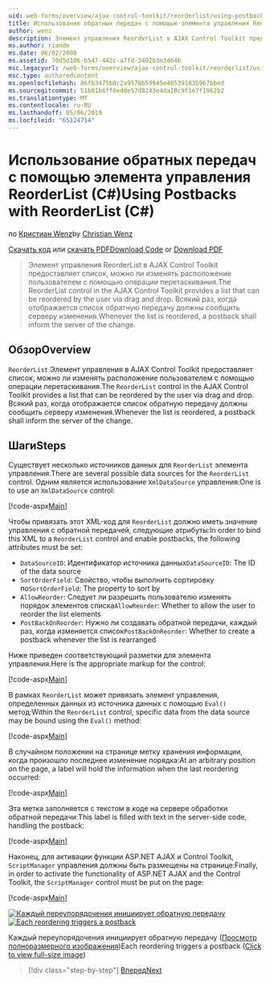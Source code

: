 ```yaml
---
uid: web-forms/overview/ajax-control-toolkit/reorderlist/using-postbacks-with-reorderlist-cs
title: Использование обратных передач с помощью элемента управления ReorderList (C#) | Документация Майкрософт
author: wenz
description: Элемент управления ReorderList в AJAX Control Toolkit предоставляет список, можно ли изменять расположение пользователем с помощью операции перетаскивания. Каждый раз, когда отображается список po...
ms.author: riande
ms.date: 06/02/2008
ms.assetid: 70d5d106-b547-442c-a7fd-3492b3e3d646
msc.legacyurl: /web-forms/overview/ajax-control-toolkit/reorderlist/using-postbacks-with-reorderlist-cs
msc.type: authoredcontent
ms.openlocfilehash: 86fb3475b8c2a9578b59945e40539183b967bbed
ms.sourcegitcommit: 51b01b6ff8edde57d8243e4da28c9f1e7f1962b2
ms.translationtype: MT
ms.contentlocale: ru-RU
ms.lasthandoff: 05/06/2019
ms.locfileid: "65124714"
---
```

# <a name="using-postbacks-with-reorderlist-c"></a><span data-ttu-id="7a3ec-104">Использование обратных передач с помощью элемента управления ReorderList (C#)</span><span class="sxs-lookup"><span data-stu-id="7a3ec-104">Using Postbacks with ReorderList (C#)</span></span>

<span data-ttu-id="7a3ec-105">по [Кристиан Wenz](https://github.com/wenz)</span><span class="sxs-lookup"><span data-stu-id="7a3ec-105">by [Christian Wenz](https://github.com/wenz)</span></span>

<span data-ttu-id="7a3ec-106">[Скачать код](http://download.microsoft.com/download/9/3/f/93f8daea-bebd-4821-833b-95205389c7d0/ReorderList4.cs.zip) или [скачать PDF](http://download.microsoft.com/download/2/d/c/2dc10e34-6983-41d4-9c08-f78f5387d32b/reorderlist4CS.pdf)</span><span class="sxs-lookup"><span data-stu-id="7a3ec-106">[Download Code](http://download.microsoft.com/download/9/3/f/93f8daea-bebd-4821-833b-95205389c7d0/ReorderList4.cs.zip) or [Download PDF](http://download.microsoft.com/download/2/d/c/2dc10e34-6983-41d4-9c08-f78f5387d32b/reorderlist4CS.pdf)</span></span>

> <span data-ttu-id="7a3ec-107">Элемент управления ReorderList в AJAX Control Toolkit предоставляет список, можно ли изменять расположение пользователем с помощью операции перетаскивания.</span><span class="sxs-lookup"><span data-stu-id="7a3ec-107">The ReorderList control in the AJAX Control Toolkit provides a list that can be reordered by the user via drag and drop.</span></span> <span data-ttu-id="7a3ec-108">Всякий раз, когда отображается список обратную передачу должны сообщить серверу изменения.</span><span class="sxs-lookup"><span data-stu-id="7a3ec-108">Whenever the list is reordered, a postback shall inform the server of the change.</span></span>

## <a name="overview"></a><span data-ttu-id="7a3ec-109">Обзор</span><span class="sxs-lookup"><span data-stu-id="7a3ec-109">Overview</span></span>

<span data-ttu-id="7a3ec-110">`ReorderList` Элемент управления в AJAX Control Toolkit предоставляет список, можно ли изменять расположение пользователем с помощью операции перетаскивания.</span><span class="sxs-lookup"><span data-stu-id="7a3ec-110">The `ReorderList` control in the AJAX Control Toolkit provides a list that can be reordered by the user via drag and drop.</span></span> <span data-ttu-id="7a3ec-111">Всякий раз, когда отображается список обратную передачу должны сообщить серверу изменения.</span><span class="sxs-lookup"><span data-stu-id="7a3ec-111">Whenever the list is reordered, a postback shall inform the server of the change.</span></span>

## <a name="steps"></a><span data-ttu-id="7a3ec-112">Шаги</span><span class="sxs-lookup"><span data-stu-id="7a3ec-112">Steps</span></span>

<span data-ttu-id="7a3ec-113">Существует несколько источников данных для `ReorderList` элемента управления.</span><span class="sxs-lookup"><span data-stu-id="7a3ec-113">There are several possible data sources for the `ReorderList` control.</span></span> <span data-ttu-id="7a3ec-114">Одним является использование `XmlDataSource` управления:</span><span class="sxs-lookup"><span data-stu-id="7a3ec-114">One is to use an `XmlDataSource` control:</span></span>

[!code-aspx[Main](using-postbacks-with-reorderlist-cs/samples/sample1.aspx)]

<span data-ttu-id="7a3ec-115">Чтобы привязать этот XML-код для `ReorderList` должно иметь значение управления с обратной передачей, следующие атрибуты:</span><span class="sxs-lookup"><span data-stu-id="7a3ec-115">In order to bind this XML to a `ReorderList` control and enable postbacks, the following attributes must be set:</span></span>

- <span data-ttu-id="7a3ec-116">`DataSourceID`: Идентификатор источника данных</span><span class="sxs-lookup"><span data-stu-id="7a3ec-116">`DataSourceID`: The ID of the data source</span></span>
- <span data-ttu-id="7a3ec-117">`SortOrderField`: Свойство, чтобы выполнить сортировку по</span><span class="sxs-lookup"><span data-stu-id="7a3ec-117">`SortOrderField`: The property to sort by</span></span>
- <span data-ttu-id="7a3ec-118">`AllowReorder`: Следует ли разрешить пользователю изменять порядок элементов списка</span><span class="sxs-lookup"><span data-stu-id="7a3ec-118">`AllowReorder`: Whether to allow the user to reorder the list elements</span></span>
- <span data-ttu-id="7a3ec-119">`PostBackOnReorder`: Нужно ли создавать обратной передачи, каждый раз, когда изменяется список</span><span class="sxs-lookup"><span data-stu-id="7a3ec-119">`PostBackOnReorder`: Whether to create a postback whenever the list is rearranged</span></span>

<span data-ttu-id="7a3ec-120">Ниже приведен соответствующий разметки для элемента управления.</span><span class="sxs-lookup"><span data-stu-id="7a3ec-120">Here is the appropriate markup for the control:</span></span>

[!code-aspx[Main](using-postbacks-with-reorderlist-cs/samples/sample2.aspx)]

<span data-ttu-id="7a3ec-121">В рамках `ReorderList` может привязать элемент управления, определенных данных из источника данных с помощью `Eval()` метод:</span><span class="sxs-lookup"><span data-stu-id="7a3ec-121">Within the `ReorderList` control, specific data from the data source may be bound using the `Eval()` method:</span></span>

[!code-aspx[Main](using-postbacks-with-reorderlist-cs/samples/sample3.aspx)]

<span data-ttu-id="7a3ec-122">В случайном положении на странице метку хранения информации, когда произошло последнее изменение порядка:</span><span class="sxs-lookup"><span data-stu-id="7a3ec-122">At an arbitrary position on the page, a label will hold the information when the last reordering occurred:</span></span>

[!code-aspx[Main](using-postbacks-with-reorderlist-cs/samples/sample4.aspx)]

<span data-ttu-id="7a3ec-123">Эта метка заполняется с текстом в коде на сервере обработки обратной передачи:</span><span class="sxs-lookup"><span data-stu-id="7a3ec-123">This label is filled with text in the server-side code, handling the postback:</span></span>

[!code-aspx[Main](using-postbacks-with-reorderlist-cs/samples/sample5.aspx)]

<span data-ttu-id="7a3ec-124">Наконец, для активации функции ASP.NET AJAX и Control Toolkit, `ScriptManager` управления должны быть размещены на странице:</span><span class="sxs-lookup"><span data-stu-id="7a3ec-124">Finally, in order to activate the functionality of ASP.NET AJAX and the Control Toolkit, the `ScriptManager` control must be put on the page:</span></span>

[!code-aspx[Main](using-postbacks-with-reorderlist-cs/samples/sample6.aspx)]

<span data-ttu-id="7a3ec-125">[![Каждый переупорядочения инициирует обратную передачу](using-postbacks-with-reorderlist-cs/_static/image2.png)](using-postbacks-with-reorderlist-cs/_static/image1.png)</span><span class="sxs-lookup"><span data-stu-id="7a3ec-125">[![Each reordering triggers a postback](using-postbacks-with-reorderlist-cs/_static/image2.png)](using-postbacks-with-reorderlist-cs/_static/image1.png)</span></span>

<span data-ttu-id="7a3ec-126">Каждый переупорядочения инициирует обратную передачу ([Просмотр полноразмерного изображения](using-postbacks-with-reorderlist-cs/_static/image3.png))</span><span class="sxs-lookup"><span data-stu-id="7a3ec-126">Each reordering triggers a postback ([Click to view full-size image](using-postbacks-with-reorderlist-cs/_static/image3.png))</span></span>

> [!div class="step-by-step"]
> [<span data-ttu-id="7a3ec-127">Вперед</span><span class="sxs-lookup"><span data-stu-id="7a3ec-127">Next</span></span>](drag-and-drop-via-reorderlist-cs.md)
